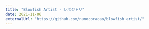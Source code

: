 ```yaml
---
title: "Blowfish Artist - レポジトリ"
date: 2021-11-06
externalUrl: "https://github.com/nunocoracao/blowfish_artist/"
---
```

